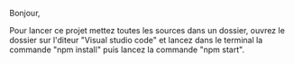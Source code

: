 Bonjour,

Pour lancer ce projet mettez toutes les sources dans un dossier, ouvrez le dossier sur l'diteur "Visual studio code" et lancez dans le terminal la commande "npm install" puis lancez la commande "npm start".
